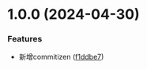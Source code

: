 # 1.0.0 (2024-04-30)


### Features

* 新增commitizen ([f1ddbe7](https://github.com/KrisGuoQin/webpack-react-ts-loader/commit/f1ddbe7b07e546566757c3f0f18de9ecae08dc36))




